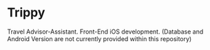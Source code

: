 # Trippy
Travel Advisor-Assistant. Front-End iOS development. (Database and Android Version are not currently provided within this repository)
